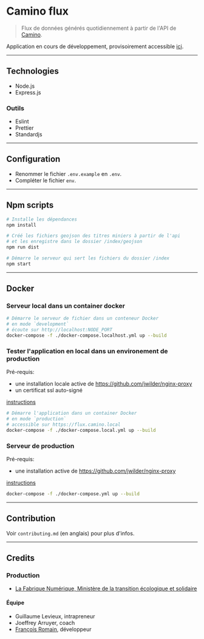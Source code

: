 # Camino flux

> Flux de données générés quotidiennement à partir de l'API de [Camino](https://camino.beta.gouv.fr).

Application en cours de développement, provisoirement accessible [ici](https://camino.site).

---

## Technologies

* Node.js
* Express.js

### Outils

* Eslint
* Prettier
* Standardjs

---

## Configuration

* Renommer le fichier `.env.example` en `.env`.
* Compléter le fichier `env`.

---

## Npm scripts

```bash
# Installe les dépendances
npm install

# Créé les fichiers geojson des titres miniers à partir de l'api
# et les enregistre dans le dossier /index/geojson
npm run dist

# Démarre le serveur qui sert les fichiers du dossier /index
npm start
```

---

## Docker

### Serveur local dans un container docker

```bash
# Démarre le serveur de fichier dans un conteneur Docker
# en mode `development`
# écoute sur http://localhost:NODE_PORT
docker-compose -f ./docker-compose.localhost.yml up --build
```

### Tester l'application en local dans un environement de production

Pré-requis:

* une installation locale active de https://github.com/jwilder/nginx-proxy
* un certificat ssl auto-signé

[instructions](https://medium.com/@francoisromain/set-a-local-web-development-environment-with-custom-urls-and-https-3fbe91d2eaf0)

```bash
# Démarre l'application dans un container Docker
# en mode `production`
# accessible sur https://flux.camino.local
docker-compose -f ./docker-compose.local.yml up --build
```

### Serveur de production

Pré-requis:

* une installation active de https://github.com/jwilder/nginx-proxy

[instructions](https://medium.com/@francoisromain/host-multiple-websites-with-https-inside-docker-containers-on-a-single-server-18467484ab95)

```bash
docker-compose -f ./docker-compose.yml up --build
```

---

## Contribution

Voir `contributing.md` (en anglais) pour plus d'infos.

---

## Credits

### Production

* [La Fabrique Numérique, Ministère de la transition écologique et solidaire](https://www.ecologique-solidaire.gouv.fr/inauguration-fabrique-numerique-lincubateur-des-ministeres-charges-lecologie-et-des-territoires)

#### Équipe

* Guillaume Levieux, intrapreneur
* Joeffrey Arruyer, coach
* [François Romain](http://francoisromain.com), développeur
